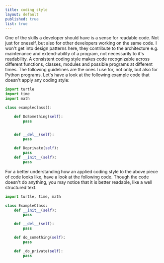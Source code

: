 ```yaml
---
title: coding style
layout: default
published: true
list: true
---
```

One of the skills a developer should have is a sense for readable code. Not just for oneself, but also for other developers working on the same code. I won't get into design patterns here, they contribute to the architecture e.g. maintenance and extend-ability of a program, not necessarily to it's readability.
A consistent coding style makes code recognizable across different functions, classes, modules and possible programs at different times. The following guidelines are the ones I use for, not only, but also for Python programs.
Let's have a look at the following example code that doesn't apply any coding style:
```python
import turtle
import time
import math

class exampleclass():

    def DoSomething(self):
        pass


    def __del__(self):
        pass

    def Doprivate(self):
        pass
    def __init__(self):
        pass
```
For a better understanding how an applied coding style to the above piece of code looks like, have a look at the following code. Though the code doesn't do anything, you may notice that it is better readable, like a well structured text.
```python
import turtle, time, math

class ExampleClass:
    def __init__(self):
        pass

    def __del__(self):
        pass

    def do_something(self):
        pass

    def _do_private(self):
        pass
```

